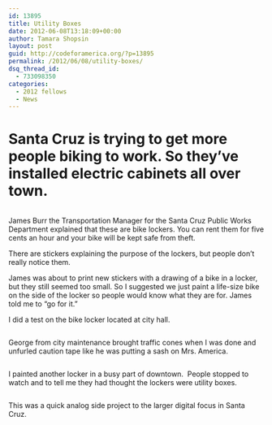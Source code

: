 ```yaml
---
id: 13895
title: Utility Boxes
date: 2012-06-08T13:18:09+00:00
author: Tamara Shopsin
layout: post
guid: http://codeforamerica.org/?p=13895
permalink: /2012/06/08/utility-boxes/
dsq_thread_id:
  - 733098350
categories:
  - 2012 fellows
  - News
---
```

# Santa Cruz is trying to get more people biking to work. So they’ve installed electric cabinets all over town.

<img class="alignnone size-full wp-image-13896" title="lockers" src="http://codeforamerica.org/wp-content/uploads/2012/06/lockers.jpg" alt="" />

James Burr the Transportation Manager for the Santa Cruz Public Works Department explained that these are bike lockers. You can rent them for five cents an hour and your bike will be kept safe from theft.

There are stickers explaining the purpose of the lockers, but people don’t really notice them.

James was about to print new stickers with a drawing of a bike in a locker, but they still seemed too small. So I suggested we just paint a life-size bike on the side of the locker so people would know what they are for. James told me to &#8220;go for it.&#8221;

I did a test on the bike locker located at city hall.

<img class="alignnone size-full wp-image-13899" title="firsttry" src="http://codeforamerica.org/wp-content/uploads/2012/06/firsttry.jpg" alt="" />

George from city maintenance brought traffic cones when I was done and unfurled caution tape like he was putting a sash on Mrs. America.

<img class="alignnone size-full wp-image-13901" title="caution" src="http://codeforamerica.org/wp-content/uploads/2012/06/caution.jpg" alt="" />

I painted another locker in a busy part of downtown.  People stopped to watch and to tell me they had thought the lockers were utility boxes.

<img class="alignnone size-full wp-image-13903" title="wet" src="http://codeforamerica.org/wp-content/uploads/2012/06/wet.jpg" alt="" />

This was a quick analog side project to the larger digital focus in Santa Cruz.